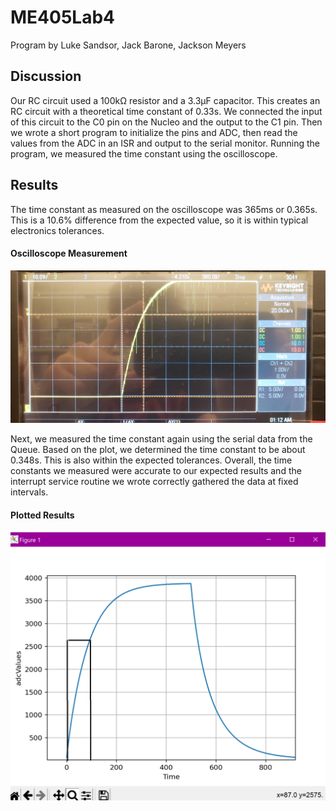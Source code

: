 # ME405Lab4

Program by Luke Sandsor, Jack Barone, Jackson Meyers

## Discussion

Our RC circuit used a 100kΩ resistor and a 3.3µF capacitor. This creates an RC circuit with a theoretical time constant of 0.33s.
We connected the input of this circuit to the C0 pin on the Nucleo and the output to the C1 pin.
Then we wrote a short program to initialize the pins and ADC, then read the values from the ADC in an ISR and output to the serial monitor.
Running the program, we measured the time constant using the oscilloscope.

## Results

The time constant as measured on the oscilloscope was 365ms or 0.365s. This is a 10.6% difference from the expected value, so it is within typical
electronics tolerances.

#### Oscilloscope Measurement
![oscilloscope pic goes here](./scopePic.jpg)

Next, we measured the time constant again using the serial data from the Queue. Based on the plot, we determined the time constant to be about 0.348s.
This is also within the expected tolerances. Overall, the time constants we measured were accurate to our expected results and the interrupt service routine we wrote correctly gathered the data at fixed intervals.

#### Plotted Results
![Graph go here](./MatPlotLib.png)